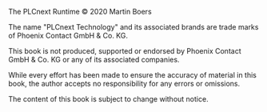 The PLCnext Runtime © 2020 Martin Boers

The name "PLCnext Technology" and its associated brands are trade marks of Phoenix Contact GmbH & Co. KG.

This book is not produced, supported or endorsed by Phoenix Contact GmbH & Co. KG or any of its associated companies.

While every effort has been made to ensure the accuracy of material in this book, the author accepts no responsibility for any errors or omissions.

The content of this book is subject to change without notice.
